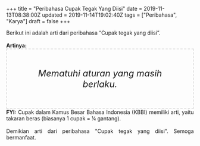 +++
title = "Peribahasa Cupak Tegak Yang Diisi"
date = 2019-11-13T08:38:00Z
updated = 2019-11-14T19:02:40Z
tags = ["Peribahasa", "Karya"]
draft = false
+++

<div dir="ltr" style="text-align: left;" trbidi="on"><div style="text-align: justify;">Berikut ini adalah arti dari peribahasa “Cupak tegak yang diisi”.</div><br /><div style="text-align: justify;"><b>Artinya:</b></div><div style="border: 2px dashed #ddd; font-size: 24px; height: auto; margin: 0 auto; padding: 50px; text-align: center; width: auto;"><i>Mematuhi aturan yang masih berlaku.</i></div><div style="text-align: justify;"><b>FYI:</b> Cupak dalam Kamus Besar Bahasa Indonesia (KBBI) memiliki arti, yaitu takaran beras (biasanya 1 cupak = ¼ gantang).</div><br /><div style="text-align: justify;">Demikian arti dari peribahasa "Cupak tegak yang diisi". Semoga bermanfaat.</div></div>

